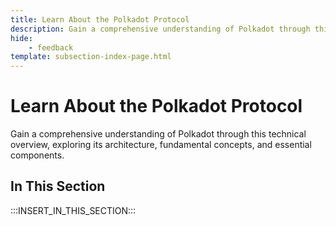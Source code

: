 ```yaml
---
title: Learn About the Polkadot Protocol
description: Gain a comprehensive understanding of Polkadot through this technical overview, exploring its architecture, fundamental concepts, and essential components.
hide: 
    - feedback
template: subsection-index-page.html
---
```


# Learn About the Polkadot Protocol

Gain a comprehensive understanding of Polkadot through this technical overview, exploring its architecture, fundamental concepts, and essential components.

## In This Section

:::INSERT_IN_THIS_SECTION:::